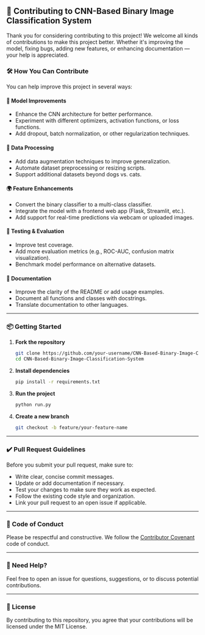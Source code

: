 
## 🤝 Contributing to CNN-Based Binary Image Classification System

Thank you for considering contributing to this project! We welcome all kinds of contributions to make this project better. Whether it's improving the model, fixing bugs, adding new features, or enhancing documentation — your help is appreciated.

### 🛠️ How You Can Contribute

You can help improve this project in several ways:

#### 🧠 Model Improvements
- Enhance the CNN architecture for better performance.
- Experiment with different optimizers, activation functions, or loss functions.
- Add dropout, batch normalization, or other regularization techniques.

#### 🔁 Data Processing
- Add data augmentation techniques to improve generalization.
- Automate dataset preprocessing or resizing scripts.
- Support additional datasets beyond dogs vs. cats.

#### 🌍 Feature Enhancements
- Convert the binary classifier to a multi-class classifier.
- Integrate the model with a frontend web app (Flask, Streamlit, etc.).
- Add support for real-time predictions via webcam or uploaded images.

#### 🧪 Testing & Evaluation
- Improve test coverage.
- Add more evaluation metrics (e.g., ROC-AUC, confusion matrix visualization).
- Benchmark model performance on alternative datasets.

#### 📝 Documentation
- Improve the clarity of the README or add usage examples.
- Document all functions and classes with docstrings.
- Translate documentation to other languages.

---

### 📦 Getting Started

1. **Fork the repository**
   ```bash
   git clone https://github.com/your-username/CNN-Based-Binary-Image-Classification-System.git
   cd CNN-Based-Binary-Image-Classification-System
   ```

2. **Install dependencies**
   ```bash
   pip install -r requirements.txt
   ```

3. **Run the project**
   ```bash
   python run.py
   ```

4. **Create a new branch**
   ```bash
   git checkout -b feature/your-feature-name
   ```

---

### ✔️ Pull Request Guidelines

Before you submit your pull request, make sure to:

- Write clear, concise commit messages.
- Update or add documentation if necessary.
- Test your changes to make sure they work as expected.
- Follow the existing code style and organization.
- Link your pull request to an open issue if applicable.

---

### 🧪 Code of Conduct

Please be respectful and constructive. We follow the [Contributor Covenant](https://www.contributor-covenant.org/) code of conduct.

---

### 💬 Need Help?

Feel free to open an issue for questions, suggestions, or to discuss potential contributions.

---

### 📜 License

By contributing to this repository, you agree that your contributions will be licensed under the MIT License.
